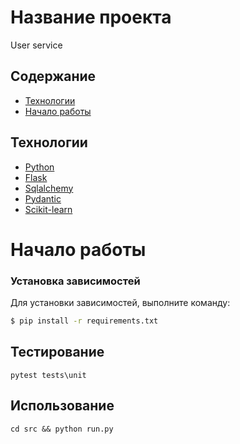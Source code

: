 # Название проекта
User service 

## Содержание
- [Технологии](#технологии)
- [Начало работы](#начало-работы)
## Технологии
- [Python](https://www.python.org/)
- [Flask](https://flask.palletsprojects.com)
- [Sqlalchemy](https://www.sqlalchemy.org/)
- [Pydantic](https://docs.pydantic.dev)
- [Scikit-learn](https://scikit-learn.org/stable/)

# Начало работы

### Установка зависимостей
Для установки зависимостей, выполните команду:
```sh
$ pip install -r requirements.txt
```

## Тестирование
```
pytest tests\unit
```

## Использование
```
cd src && python run.py
```

